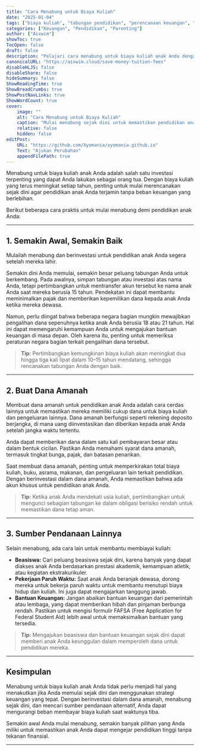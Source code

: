 ```yaml
---
title: "Cara Menabung untuk Biaya Kuliah"
date: "2025-01-04"
tags: ["biaya kuliah", "tabungan pendidikan", "perencanaan keuangan", "dana pendidikan", "tips parenting"]
categories: ["Keuangan", "Pendidikan", "Parenting"]
author: ["Aixwim"]
showToc: true
TocOpen: false
draft: false
description: "Pelajari cara menabung untuk biaya kuliah anak Anda dengan investasi dini, dana amanah, dan strategi lainnya."
canonicalURL: "https://aixwim.cloud/save-money-tuition-fees"
disableHLJS: false
disableShare: false
hideSummary: false
ShowReadingTime: true
ShowBreadCrumbs: true
ShowPostNavLinks: true
ShowWordCount: true
cover:
    image: ""
    alt: "Cara Menabung untuk Biaya Kuliah"
    caption: "Mulai menabung sejak dini untuk memastikan pendidikan anak Anda terjamin."
    relative: false
    hidden: false
editPost:
    URL: "https://github.com/Xyomania/xyomania.github.io"
    Text: "Ajukan Perubahan"
    appendFilePath: true
---
```


Menabung untuk biaya kuliah anak Anda adalah salah satu investasi terpenting yang dapat Anda lakukan sebagai orang tua. Dengan biaya kuliah yang terus meningkat setiap tahun, penting untuk mulai merencanakan sejak dini agar pendidikan anak Anda terjamin tanpa beban keuangan yang berlebihan.

Berikut beberapa cara praktis untuk mulai menabung demi pendidikan anak Anda:

---

## 1. **Semakin Awal, Semakin Baik**

Mulailah menabung dan berinvestasi untuk pendidikan anak Anda segera setelah mereka lahir.

Semakin dini Anda memulai, semakin besar peluang tabungan Anda untuk berkembang. Pada awalnya, simpan tabungan atau investasi atas nama Anda, tetapi pertimbangkan untuk mentransfer akun tersebut ke nama anak Anda saat mereka berusia 15 tahun. Pendekatan ini dapat membantu meminimalkan pajak dan memberikan kepemilikan dana kepada anak Anda ketika mereka dewasa.

Namun, perlu diingat bahwa beberapa negara bagian mungkin mewajibkan pengalihan dana sepenuhnya ketika anak Anda berusia 18 atau 21 tahun. Hal ini dapat memengaruhi kemampuan Anda untuk mengajukan bantuan keuangan di masa depan. Oleh karena itu, penting untuk memeriksa peraturan negara bagian terkait pengalihan dana tersebut.

> **Tip:** Pertimbangkan kemungkinan biaya kuliah akan meningkat dua hingga tiga kali lipat dalam 10–15 tahun mendatang, sehingga rencanakan tabungan Anda dengan baik.

---

## 2. **Buat Dana Amanah**

Membuat dana amanah untuk pendidikan anak Anda adalah cara cerdas lainnya untuk memastikan mereka memiliki cukup dana untuk biaya kuliah dan pengeluaran lainnya. Dana amanah berfungsi seperti rekening deposito berjangka, di mana uang diinvestasikan dan diberikan kepada anak Anda setelah jangka waktu tertentu.

Anda dapat memberikan dana dalam satu kali pembayaran besar atau dalam bentuk cicilan. Pastikan Anda memahami syarat dana amanah, termasuk tingkat bunga, pajak, dan batasan penarikan.

Saat membuat dana amanah, penting untuk memperkirakan total biaya kuliah, buku, asrama, makanan, dan pengeluaran lain terkait pendidikan. Dengan berinvestasi dalam dana amanah, Anda memastikan bahwa ada akun khusus untuk pendidikan anak Anda.

> **Tip:** Ketika anak Anda mendekati usia kuliah, pertimbangkan untuk mengunci sebagian tabungan ke dalam obligasi berisiko rendah untuk memastikan dana tetap aman.

---

## 3. **Sumber Pendanaan Lainnya**

Selain menabung, ada cara lain untuk membantu membiayai kuliah:

- **Beasiswa:** Cari peluang beasiswa sejak dini, karena banyak yang dapat diakses anak Anda berdasarkan prestasi akademik, kemampuan atletik, atau kegiatan ekstrakurikuler.
- **Pekerjaan Paruh Waktu:** Saat anak Anda beranjak dewasa, dorong mereka untuk bekerja paruh waktu untuk membantu menutupi biaya hidup dan kuliah. Ini juga dapat mengajarkan tanggung jawab.
- **Bantuan Keuangan:** Jangan abaikan bantuan keuangan dari pemerintah atau lembaga, yang dapat memberikan hibah dan pinjaman berbunga rendah. Pastikan untuk mengisi formulir FAFSA (Free Application for Federal Student Aid) lebih awal untuk memaksimalkan bantuan yang tersedia.

> **Tip:** Mengajukan beasiswa dan bantuan keuangan sejak dini dapat memberi anak Anda keunggulan dalam memperoleh dana untuk pendidikan mereka.

---

## Kesimpulan

Menabung untuk biaya kuliah anak Anda tidak perlu menjadi hal yang menakutkan jika Anda memulai sejak dini dan menggunakan strategi keuangan yang tepat. Dengan berinvestasi dalam dana amanah, menabung sejak dini, dan mencari sumber pendanaan alternatif, Anda dapat mengurangi beban membayar biaya kuliah saat waktunya tiba.

Semakin awal Anda mulai menabung, semakin banyak pilihan yang Anda miliki untuk memastikan anak Anda dapat mengejar pendidikan tinggi tanpa tekanan finansial.

---
